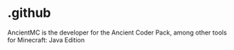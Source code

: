 # .github
AncientMC is the developer for the Ancient Coder Pack, among other tools for Minecraft: Java Edition
